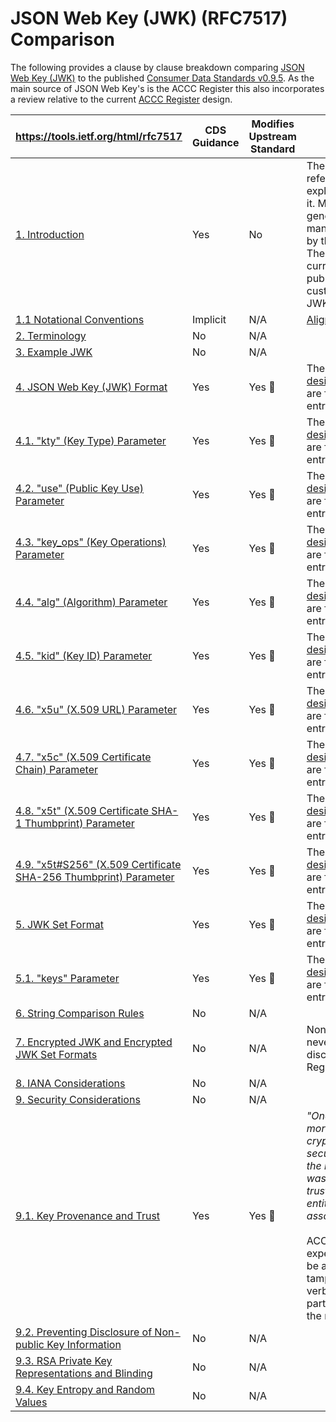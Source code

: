 
# JSON Web Key (JWK) (RFC7517) Comparison

The following provides a clause by clause breakdown comparing [JSON Web Key (JWK)](https://tools.ietf.org/html/rfc7517) to the published [Consumer Data Standards v0.9.5](https://consumerdatastandardsaustralia.github.io/standards). As the main source of JSON Web Key's is the ACCC Register this also incorporates a review relative to the current [ACCC Register](https://cdr-register.github.io/register) design.

|  **https://tools.ietf.org/html/rfc7517** | **CDS Guidance** | **Modifies Upstream Standard** | **Summary** |
| --- | --- | --- | --- |
|  [1. Introduction](https://tools.ietf.org/html/rfc7517#section-1) | Yes | No | The CDS Standards reference this RFC without explicitly ever discussing it. Most of what would generally be JWK related management is handled by the ACCC Register. The ACCC Register is currently intended to publish metadata in a custom format (ie. NOT JWK) |
|  [1.1 Notational Conventions](https://tools.ietf.org/html/rfc7517#section-1.1) | Implicit | N/A | [Aligned to Standards](https://consumerdatastandardsaustralia.github.io/standards/#introduction "Aligned to Standards") |
|  [2. Terminology](https://tools.ietf.org/html/rfc7517#section-2) | No | N/A |  |
|  [3. Example JWK](https://tools.ietf.org/html/rfc7517#section-3) | No | N/A |  |
|  [4. JSON Web Key (JWK) Format](https://tools.ietf.org/html/rfc7517#section-4) | Yes | Yes :stop_sign: | The [current Register design](https://cdr-register.github.io/register/#tocSregisterjwk) bundles the JWKs are flattened raw text entries |
|  [4.1. "kty" (Key Type) Parameter](https://tools.ietf.org/html/rfc7517#section-4.1) | Yes | Yes :stop_sign: | The [current Register design](https://cdr-register.github.io/register/#tocSregisterjwk) bundles the JWKs are flattened raw text entries |
|  [4.2. "use" (Public Key Use) Parameter](https://tools.ietf.org/html/rfc7517#section-4.2) | Yes | Yes :stop_sign: | The [current Register design](https://cdr-register.github.io/register/#tocSregisterjwk) bundles the JWKs are flattened raw text entries |
|  [4.3. "key_ops" (Key Operations) Parameter](https://tools.ietf.org/html/rfc7517#section-4.3) | Yes | Yes :stop_sign: | The [current Register design](https://cdr-register.github.io/register/#tocSregisterjwk) bundles the JWKs are flattened raw text entries |
|  [4.4. "alg" (Algorithm) Parameter](https://tools.ietf.org/html/rfc7517#section-4.4) | Yes | Yes :stop_sign: | The [current Register design](https://cdr-register.github.io/register/#tocSregisterjwk) bundles the JWKs are flattened raw text entries |
|  [4.5. "kid" (Key ID) Parameter](https://tools.ietf.org/html/rfc7517#section-4.5) | Yes | Yes :stop_sign: | The [current Register design](https://cdr-register.github.io/register/#tocSregisterjwk) bundles the JWKs are flattened raw text entries |
|  [4.6. "x5u" (X.509 URL) Parameter](https://tools.ietf.org/html/rfc7517#section-4.6) | Yes | Yes :stop_sign: | The [current Register design](https://cdr-register.github.io/register/#tocSregisterjwk) bundles the JWKs are flattened raw text entries |
|  [4.7. "x5c" (X.509 Certificate Chain) Parameter](https://tools.ietf.org/html/rfc7517#section-4.7) | Yes | Yes :stop_sign: | The [current Register design](https://cdr-register.github.io/register/#tocSregisterjwk) bundles the JWKs are flattened raw text entries |
|  [4.8. "x5t" (X.509 Certificate SHA-1 Thumbprint) Parameter](https://tools.ietf.org/html/rfc7517#section-4.8) | Yes | Yes :stop_sign: | The [current Register design](https://cdr-register.github.io/register/#tocSregisterjwk) bundles the JWKs are flattened raw text entries |
|  [4.9. "x5t#S256" (X.509 Certificate SHA-256 Thumbprint) Parameter](https://tools.ietf.org/html/rfc7517#section-4.9) | Yes | Yes :stop_sign: | The [current Register design](https://cdr-register.github.io/register/#tocSregisterjwk) bundles the JWKs are flattened raw text entries |
|  [5. JWK Set Format](https://tools.ietf.org/html/rfc7517#section-5) | Yes | Yes :stop_sign: | The [current Register design](https://cdr-register.github.io/register/#tocSregisterjwk) bundles the JWKs are flattened raw text entries |
|  [5.1. "keys" Parameter](https://tools.ietf.org/html/rfc7517#section-5.1) | Yes | Yes :stop_sign: | The [current Register design](https://cdr-register.github.io/register/#tocSregisterjwk) bundles the JWKs are flattened raw text entries |
|  [6. String Comparison Rules](https://tools.ietf.org/html/rfc7517#section-6) | No | N/A |  |
|  [7. Encrypted JWK and Encrypted JWK Set Formats](https://tools.ietf.org/html/rfc7517#section-7) | No | N/A | Non Public Key Material is never intended to be disclosed by OPs to the Register |
|  [8. IANA Considerations](https://tools.ietf.org/html/rfc7517#section-8) | No | N/A |  |
|  [9. Security Considerations](https://tools.ietf.org/html/rfc7517#section-9) | No | N/A |  |
|  [9.1. Key Provenance and Trust](https://tools.ietf.org/html/rfc7517#section-9.1) | Yes | Yes :stop_sign: | *"One should place no more trust in the data cryptographically securedby a key than in the method by which it was obtained and in the trustworthiness of the entity asserting an association with the key."*<br/><br/>ACCC Register design expects that JWK sets will be accepted, without tamper/signing/encryption verbatim for all participants directly from the register |
|  [9.2. Preventing Disclosure of Non-public Key Information](https://tools.ietf.org/html/rfc7517#section-9.2) | No | N/A |  |
|  [9.3. RSA Private Key Representations and Blinding](https://tools.ietf.org/html/rfc7517#section-9.3) | No | N/A |  |
|  [9.4. Key Entropy and Random Values](https://tools.ietf.org/html/rfc7517#section-9.4) | No | N/A |  |
